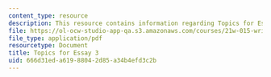 ```yaml
---
content_type: resource
description: This resource contains information regarding Topics for Essay 3.
file: https://ol-ocw-studio-app-qa.s3.amazonaws.com/courses/21w-015-writing-and-rhetoric-writing-about-sports-fall-2013/666d31eda61988042d85a34b4efd3c2b_MIT21W_015F13_Esay_3_Topc.pdf
file_type: application/pdf
resourcetype: Document
title: Topics for Essay 3
uid: 666d31ed-a619-8804-2d85-a34b4efd3c2b
---
```


